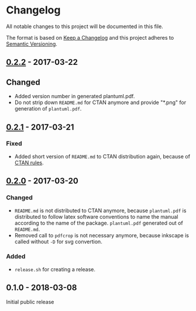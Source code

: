 # Changelog
All notable changes to this project will be documented in this file.

The format is based on [Keep a Changelog](http://keepachangelog.com/)
and this project adheres to [Semantic Versioning](http://semver.org/).

## [0.2.2] - 2017-03-22

## Changed

- Added version number in generated plantuml.pdf.
- Do not strip down `README.md` for CTAN anymore and provide "*.png" for generation of `plantuml.pdf`.

## [0.2.1] - 2017-03-21

### Fixed

- Added short version of `README.md` to CTAN distribution again, because of [CTAN rules](https://mirror.informatik.hs-fulda.de/tex-archive/help/ctan/CTAN-upload-addendum.html#readme).

## [0.2.0] - 2017-03-20

### Changed

- `README.md` is not distributed to CTAN anymore, because `plantuml.pdf` is distributed to follow latex software conventions to name the manual according to the name of the package.
  `plantuml.pdf` generated out of `README.md`.
- Removed call to `pdfcrop` is not necessary anymore, because inkscape is called without `-D` for svg convertion.

### Added

- `release.sh` for creating a release.

## 0.1.0 - 2018-03-08

Initial public release

[Unreleased]: https://github.com/latextemplates/plantuml/compare/0.2.2...HEAD
[0.2.2]: https://github.com/latextemplates/plantuml/compare/0.2.1...0.2.2
[0.2.1]: https://github.com/latextemplates/plantuml/compare/0.2.0...0.2.1
[0.2.0]: https://github.com/latextemplates/plantuml/compare/0.1.0...0.2.0
